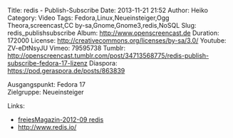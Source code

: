 Title: redis - Publish-Subscribe
Date: 2013-11-21 21:52
Author: Heiko
Category: Video
Tags: Fedora,Linux,Neueinsteiger,Ogg Theora,screencast,CC by-sa,Gnome,Gnome3,redis,NoSQL
Slug: redis_publishsubscribe
Album: http://www.openscreencast.de
Duration: 172000
License: http://creativecommons.org/licenses/by-sa/3.0/
Youtube: ZV-eDtNsyJU
Vimeo: 79595738
Tumblr: http://openscreencast.tumblr.com/post/34713568775/redis-publish-subscribe-fedora-17-lizenz
Diaspora: https://pod.geraspora.de/posts/863839

Ausgangspunkt: Fedora 17  
Zielgruppe: Neueinsteiger  

Links:

  * [freiesMagazin-2012-09 redis](http://www.freiesmagazin.de/mobil/freiesMagazin-2012-09.html#12_09_redis "Link zu freiesMagazin-2012-09" )
  * <http://www.redis.io/>


